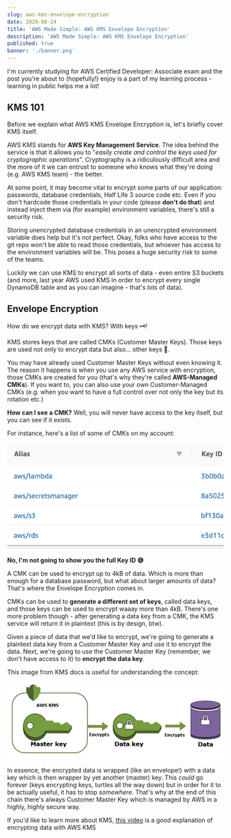 ```yaml
---
slug: aws-kms-envelope-encryption
date: 2020-08-24
title: 'AWS Made Simple: AWS KMS Envelope Encryption'
description: 'AWS Made Simple: AWS KMS Envelope Encryption'
published: true
banner: './banner.png'
---
```


I'm currently studying for AWS Certified Developer: Associate exam and the post you're about to (hopefully!) enjoy is a part of my learning process - learning in public helps me a lot!

## KMS 101

Before we explain what AWS KMS Envelope Encryption is, let's briefly cover KMS itself.

AWS KMS stands for **AWS Key Management Service**. The idea behind the service is that it allows you to "_easily create and control the keys used for cryptographic operations_". Cryptography is a ridiculously difficult area and the more of it we can entrust to someone who knows what they're doing (e.g. AWS KMS team) - the better.

At some point, it may become vital to encrypt some parts of our application: passwords, database credentials, Half Life 3 source code etc. Even if you don't hardcode those credentials in your code (please **don't do that**) and instead inject them via (for example) environment variables, there's still a security risk.

Storing unencrypted database credentials in an unencrypted environment variable does help but it's not perfect. Okay, folks who have access to the git repo won't be able to read those credentials, but whoever has access to the environment variables will be. This poses a huge security risk to some of the teams.

Luckily we can use KMS to encrypt all sorts of data - even entire S3 buckets (and more, last year AWS used KMS in order to encrypt every single DynamoDB table and as you can imagine - that's _lots_ of data).

## Envelope Encryption

How do we encrypt data with KMS? With keys 🗝!

KMS stores keys that are called CMKs (Customer Master Keys). Those keys are used not only to encrypt data but also... other keys 🤯.

You may have already used Customer Master Keys without even knowing it. The reason it happens is when you use any AWS service with encryption, those CMKs are created for you (that's why they're called **AWS-Managed CMKs**). If you want to, you can also use your own Customer-Managed CMKs (e.g. when you want to have a full control over not only the key but its rotation etc.)

**How can I see a CMK?** Well, you will never have access to the key itself, but you can see if it exists.

For instance, here's a list of some of CMKs on my account:

![A list of KMS keys on my AWS account](./keys.png)

**No, I'm not going to show you the full Key ID 😅**

A CMK can be used to encrypt up to 4kB of data. Which is more than enough for a database password, but what about larger amounts of data? That's where the Envelope Encryption comes in.

CMKs can be used to **generate a different set of keys**, called data keys, and those keys can be used to encrypt waaay more than 4kB. There's one more problem though - after generating a data key from a CMK, the KMS service will return it in plaintext (this is by design, btw).

Given a piece of data that we'd like to encrypt, we're going to generate a plaintext data key from a Customer Master Key and use it to encrypt the data. Next, we're going to use the Customer Master Key (remember, we don't have access to it) to **encrypt the data key**.

This image from KMS docs is useful for understanding the concept:

![Master key encrypting a data key that encrypts the data](./key-hierarchy-cmk.png)

In essence, the encrypted data is wrapped (like an envelope!) with a data key which is then wrapper by yet another (master) key. This _could_ go forever (keys encrypting keys, turtles all the way down) but in order for it to be actually useful, it has to stop _somewhere_. That's why at the end of this chain there's always Customer Master Key which is managed by AWS in a highly, highly secure way.

If you'd like to learn more about KMS, [this video](https://www.youtube.com/watch?v=eIvbUU8VH30) is a good explanation of encrypting data with AWS KMS
